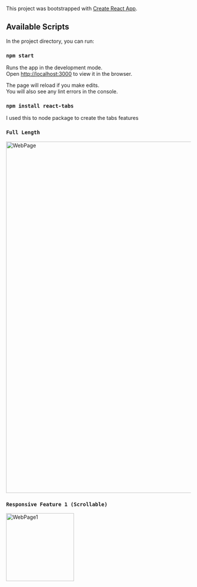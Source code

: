 This project was bootstrapped with [Create React App](https://github.com/facebook/create-react-app).

## Available Scripts

In the project directory, you can run:

### `npm start`

Runs the app in the development mode.<br />
Open [http://localhost:3000](http://localhost:3000) to view it in the browser.

The page will reload if you make edits.<br />
You will also see any lint errors in the console.

### `npm install react-tabs`

I used this to node package to create the tabs features

### `Full Length`
<img width="957" alt="WebPage" src="https://user-images.githubusercontent.com/56749667/76273208-92476880-623a-11ea-8c85-cd04f66adc26.png">

### `Responsive Feature 1 (Scrollable)`
<img width="185" alt="WebPage1" src="https://user-images.githubusercontent.com/56749667/76273365-ec482e00-623a-11ea-9bb1-5aa1f234cd74.png">

